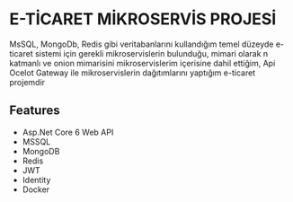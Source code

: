
# E-TİCARET MİKROSERVİS PROJESİ

MsSQL, MongoDb, Redis gibi veritabanlarını kullandığım temel düzeyde e-ticaret sistemi için gerekli mikroservislerin bulunduğu, mimari olarak n katmanlı ve onion mimarisini mikroservislerim içerisine dahil ettiğim, Api Ocelot Gateway ile mikroservislerin dağıtımlarını yaptığım e-ticaret projemdir


## Features

- Asp.Net Core 6 Web API
- MSSQL
- MongoDB
- Redis
- JWT
- Identity
- Docker


